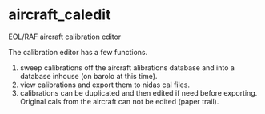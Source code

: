 # aircraft_caledit
EOL/RAF aircraft calibration editor

The calibration editor has a few functions.  
 1) sweep calibrations off the aircraft alibrations database and into a database inhouse (on barolo at this time).
 2) view calibrations and export them to nidas cal files.
 3) calibrations can be duplicated and then edited if need before exporting.  Original cals from the aircraft can not be edited (paper trail).
 
 
